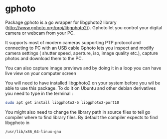 # gphoto
Package gphoto is a go wrapper for libgphoto2 library (http://www.gphoto.org/proj/libgphoto2/).
Gphoto let you control your digital camera or webcam from your PC.

It supports most of modern cameras supporting PTP protocol and connecting to PC with an USB cable
Gphoto lets you inspect and modify camera settings ( shutter speed, aperture, iso, image quality etc.),
capture photos and download them to the PC.

You can also capture image previews and by doing it in a loop you can have live view on your computer screen

You will need to have installed libgphoto2 on your system before you wil be able to use this package. To do it on Ubuntu and other debian derivatives you need to type in the terminal : 
```sh
sudo apt get install libgphoto2-6 libgphoto2-port10
```
You might also need to change the  library path in source files to  tell go compiler where to find library files. By default the compiler expects to find libgphoto in 
```sh
/usr/lib/x86_64-linux-gnu
```